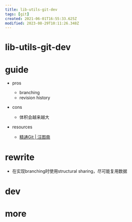 ```yaml
---
title: lib-utils-git-dev
tags: [git]
created: 2021-06-01T16:55:33.625Z
modified: 2023-08-29T10:11:26.348Z
---
```


# lib-utils-git-dev

# guide

- pros
  - branching
  - revision history

- cons
  - 体积会越来越大

- resources
  - [精通Git | 汪图南](https://wangtunan.github.io/blog/books/git/)
# rewrite
- 在实现branching时使用structural sharing，尽可能复用数据
# dev

# more
